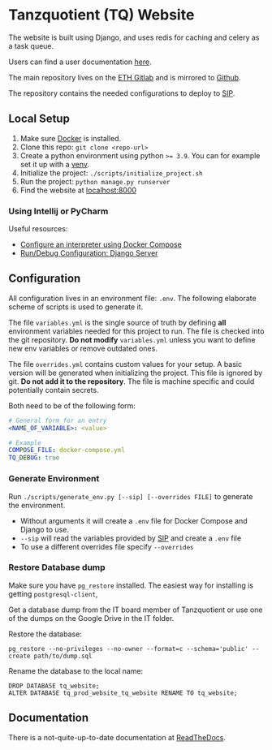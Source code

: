 # Tanzquotient (TQ) Website

The website is built using Django, and uses redis for caching and celery as a
task queue.

Users can find a user documentation [here][RTD-user].

The main repository lives on the [ETH Gitlab][eth-gitlab] and is
mirrored to [Github][github].

The repository contains the needed configurations to deploy to [SIP][sip].

## Local Setup

1. Make sure [Docker][docker] is installed.
2. Clone this repo: `git clone <repo-url>`
3. Create a python environment using python `>= 3.9`. You can for example set it up with
   a [venv](https://docs.python.org/3/library/venv.html).
5. Initialize the project: `./scripts/initialize_project.sh`
6. Run the project: `python manage.py runserver`
7. Find the website at [localhost:8000][local_instance]

### Using Intellij or PyCharm

Useful resources:

* [Configure an interpreter using Docker Compose][intellij-docker-compose]
* [Run/Debug Configuration: Django Server][intellij-run-django]

## Configuration

All configuration lives in an environment file: `.env`.
The following elaborate scheme of scripts is used to generate it.

The file `variables.yml` is the single source of truth by defining **all** environment
variables needed for this project
to run.
The file is checked into the git repository.
**Do not modify** `variables.yml` unless you want to define new env variables or remove
outdated ones.

The file `overrides.yml` contains custom values for your setup.
A basic version will be generated when initializing the project.
This file is ignored by git.
**Do not add it to the repository**.
The file is machine specific and could potentially contain secrets.

Both need to be of the following form:

```yaml
# General form for an entry
<NAME_OF_VARIABLE>: <value>

# Example
COMPOSE_FILE: docker-compose.yml
TQ_DEBUG: true
```

### Generate Environment

Run `./scripts/generate_env.py [--sip] [--overrides FILE]` to generate the environment.

* Without arguments it will create a `.env` file for Docker Compose and Django to use.
* `--sip` will read the variables provided by [SIP][sip] and create a `.env` file
* To use a different overrides file specify `--overrides`

### Restore Database dump

Make sure you have `pg_restore` installed. The easiest way for installing is getting
`postgresql-client`,

Get a database dump from the IT board member of Tanzquotient or use one of the dumps
on the Google Drive in the IT folder.

Restore the database:

```shell
pg_restore --no-privileges --no-owner --format=c --schema='public' --create path/to/dump.sql
```

Rename the database to the local name:

```postgresql
DROP DATABASE tq_website;
ALTER DATABASE tq_prod_website_tq_website RENAME TO tq_website;
```

## Documentation

There is a not-quite-up-to-date documentation at [ReadTheDocs][RTD].


[github]: https://github.com/tanzquotient/tq_website

[eth-gitlab]: https://gitlab.ethz.ch/vseth/0500-kom/0519-tq/website

[docker]: https://docs.docker.com/engine/install/

[docker-compose]: https://docs.docker.com/compose/install/

[github]: https://github.com/tanzquotient/tq_website

[sip]: https://dev.vseth.ethz.ch/

[RTD]: https://tq-website.readthedocs.io/en/latest/

[RTD-user]: https://tq-website.readthedocs.io/en/latest/introduction/non_programmer_howto.html

[minio-get-started]: https://docs.min.io/docs/minio-client-quickstart-guide.html

[local_instance]: http://localhost:8000

[tq-it-mail]: mailto:informatik@tanzquotient.org

[django-docs]: https://docs.djangoproject.com/en/2.2/

[intellij-docker-compose]: https://www.jetbrains.com/help/pycharm/using-docker-compose-as-a-remote-interpreter.html#configuring-docker

[intellij-run-django]: https://www.jetbrains.com/help/idea/run-debug-configuration-django-server.html
